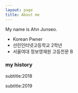 ```yaml
---
layout: page
title: About me
---
```


My name is Ahn Junseo.

- Korean Pwner
- 선린인터넷고등학교 2학년
- 서울여대 정보영재원 고등전문 B

### my history
subtitle:2018
  
subtitle:2019
